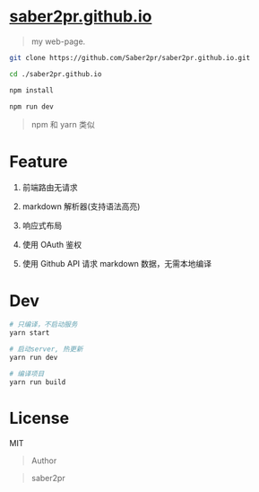 # [saber2pr.github.io](https://saber2pr.github.io/)

> my web-page.

```bash
git clone https://github.com/Saber2pr/saber2pr.github.io.git

cd ./saber2pr.github.io

npm install

npm run dev
```

> npm 和 yarn 类似

# Feature

1. 前端路由无请求

2. markdown 解析器(支持语法高亮)

3. 响应式布局

4. 使用 OAuth 鉴权

5. 使用 Github API 请求 markdown 数据，无需本地编译

# Dev

```bash
# 只编译，不启动服务
yarn start

# 启动server, 热更新
yarn run dev

# 编译项目
yarn run build
```

# License

MIT

> Author

> saber2pr
